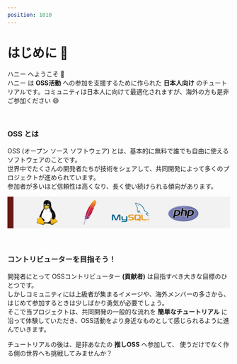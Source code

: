 ```yaml
---
position: 1010
---
```


# はじめに 🍯

ハニー へようこそ 🎉  
ハニー は **OSS活動** への参加を支援するために作られた **日本人向け** のチュートリアルです。コミュニティは日本人に向けて最適化されますが、海外の方も是非ご参加ください 😄

<br />

### OSS とは

OSS (オープン ソース ソフトウェア) とは、基本的に無料で誰でも自由に使えるソフトウェアのことです。  
世界中でたくさんの開発者たちが技術をシェアして、共同開発によって多くのプロジェクトが進められています。  
参加者が多いほど信頼性は高くなり、長く使い続けられる傾向があります。

![image](/tutorial_assets/oss.png)

<br />

### コントリビューターを目指そう！

開発者にとって OSSコントリビューター **(貢献者)** は目指すべき大きな目標のひとつです。  
しかしコミュニティには上級者が集まるイメージや、海外メンバーの多さから、はじめて参加するときは少しばかり勇気が必要でしょう。  
そこで当プロジェクトは、共同開発の一般的な流れを **簡単なチュートリアル** に沿って体験していただき、OSS活動をより身近なものとして感じられるように進んでいきます。

チュートリアルの後は、是非あなたの **推しOSS** へ参加して、
使うだけでなく作る側の世界へも挑戦してみませんか？
